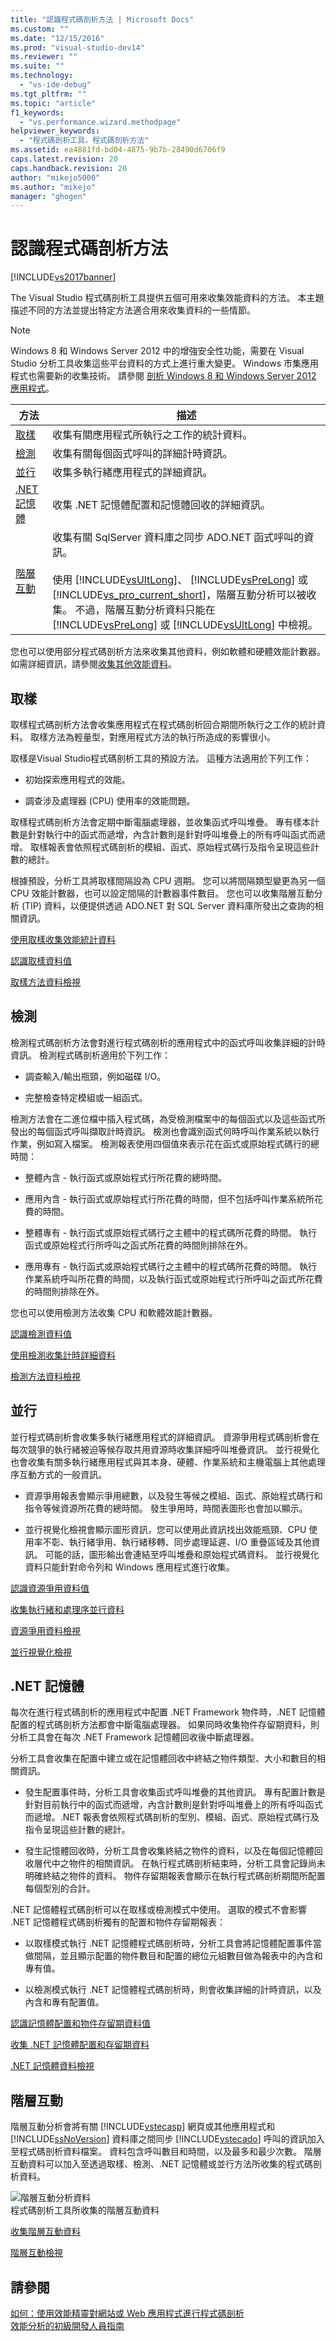 ```yaml
---
title: "認識程式碼剖析方法 | Microsoft Docs"
ms.custom: ""
ms.date: "12/15/2016"
ms.prod: "visual-studio-dev14"
ms.reviewer: ""
ms.suite: ""
ms.technology: 
  - "vs-ide-debug"
ms.tgt_pltfrm: ""
ms.topic: "article"
f1_keywords: 
  - "vs.performance.wizard.methodpage"
helpviewer_keywords: 
  - "程式碼剖析工具，程式碼剖析方法"
ms.assetid: ea4881fd-bd04-4875-9b7b-28490d6706f9
caps.latest.revision: 20
caps.handback.revision: 20
author: "mikejo5000"
ms.author: "mikejo"
manager: "ghogen"
---
```

# 認識程式碼剖析方法
[!INCLUDE[vs2017banner](../code-quality/includes/vs2017banner.md)]

The Visual Studio 程式碼剖析工具提供五個可用來收集效能資料的方法。  本主題描述不同的方法並提出特定方法適合用來收集資料的一些情節。  
  
> [!NOTE]
>  Windows 8 和 Windows Server 2012 中的增強安全性功能，需要在 Visual Studio 分析工具收集這些平台資料的方式上進行重大變更。  Windows 市集應用程式也需要新的收集技術。  請參閱 [剖析 Windows 8 和 Windows Server 2012 應用程式](../profiling/performance-tools-on-windows-8-and-windows-server-2012-applications.md)。  
  
|方法|描述|  
|--------|--------|  
|[取樣](#sampling)|收集有關應用程式所執行之工作的統計資料。|  
|[檢測](#instrumentation)|收集有關每個函式呼叫的詳細計時資訊。|  
|[並行](#concurrency)|收集多執行緒應用程式的詳細資訊。|  
|[.NET 記憶體](#net_memory)|收集 .NET 記憶體配置和記憶體回收的詳細資訊。|  
|[階層互動](#tier_interaction)|收集有關 SqlServer 資料庫之同步 ADO.NET 函式呼叫的資訊。<br /><br /> 使用 [!INCLUDE[vsUltLong](../code-quality/includes/vsultlong_md.md)]、 [!INCLUDE[vsPreLong](../code-quality/includes/vsprelong_md.md)] 或 [!INCLUDE[vs_pro_current_short](../profiling/includes/vs_pro_current_short_md.md)]，階層互動分析可以被收集。  不過，階層互動分析資料只能在 [!INCLUDE[vsPreLong](../code-quality/includes/vsprelong_md.md)] 或 [!INCLUDE[vsUltLong](../code-quality/includes/vsultlong_md.md)] 中檢視。|  
  
 您也可以使用部分程式碼剖析方法來收集其他資料，例如軟體和硬體效能計數器。  如需詳細資訊，請參閱[收集其他效能資料](../profiling/collecting-additional-performance-data.md)。  
  
##  <a name="sampling"></a> 取樣  
 取樣程式碼剖析方法會收集應用程式在程式碼剖析回合期間所執行之工作的統計資料。  取樣方法為輕量型，對應用程式方法的執行所造成的影響很小。  
  
 取樣是Visual Studio程式碼剖析工具的預設方法。  這種方法適用於下列工作：  
  
-   初始探索應用程式的效能。  
  
-   調查涉及處理器 \(CPU\) 使用率的效能問題。  
  
 取樣程式碼剖析方法會定期中斷電腦處理器，並收集函式呼叫堆疊。  專有樣本計數是針對執行中的函式而遞增，內含計數則是針對呼叫堆疊上的所有呼叫函式而遞增。  取樣報表會依照程式碼剖析的模組、函式、原始程式碼行及指令呈現這些計數的總計。  
  
 根據預設，分析工具將取樣間隔設為 CPU 週期。  您可以將間隔類型變更為另一個 CPU 效能計數器，也可以設定間隔的計數器事件數目。  您也可以收集階層互動分析 \(TIP\) 資料，以便提供透過 ADO.NET 對 SQL Server 資料庫所發出之查詢的相關資訊。  
  
 [使用取樣收集效能統計資料](../profiling/collecting-performance-statistics-by-using-sampling.md)  
  
 [認識取樣資料值](../profiling/understanding-sampling-data-values.md)  
  
 [取樣方法資料檢視](../profiling/profiler-sampling-method-data-views.md)  
  
##  <a name="instrumentation"></a> 檢測  
 檢測程式碼剖析方法會對進行程式碼剖析的應用程式中的函式呼叫收集詳細的計時資訊。  檢測程式碼剖析適用於下列工作：  
  
-   調查輸入\/輸出瓶頸，例如磁碟 I\/O。  
  
-   完整檢查特定模組或一組函式。  
  
 檢測方法會在二進位檔中插入程式碼，為受檢測檔案中的每個函式以及這些函式所發出的每個函式呼叫擷取計時資訊。  檢測也會識別函式何時呼叫作業系統以執行作業，例如寫入檔案。  檢測報表使用四個值來表示花在函式或原始程式碼行的總時間：  
  
-   整體內含 \- 執行函式或原始程式行所花費的總時間。  
  
-   應用內含 \- 執行函式或原始程式行所花費的時間，但不包括呼叫作業系統所花費的時間。  
  
-   整體專有 \- 執行函式或原始程式碼行之主體中的程式碼所花費的時間。  執行函式或原始程式行所呼叫之函式所花費的時間則排除在外。  
  
-   應用專有 \- 執行函式或原始程式碼行之主體中的程式碼所花費的時間。  執行作業系統呼叫所花費的時間，以及執行函式或原始程式行所呼叫之函式所花費的時間則排除在外。  
  
 您也可以使用檢測方法收集 CPU 和軟體效能計數器。  
  
 [認識檢測資料值](../profiling/understanding-instrumentation-data-values.md)  
  
 [使用檢測收集計時詳細資料](../profiling/collecting-detailed-timing-data-by-using-instrumentation.md)  
  
 [檢測方法資料檢視](../profiling/instrumentation-method-data-views.md)  
  
##  <a name="concurrency"></a> 並行  
 並行程式碼剖析會收集多執行緒應用程式的詳細資訊。  資源爭用程式碼剖析會在每次競爭的執行緒被迫等候存取共用資源時收集詳細呼叫堆疊資訊。  並行視覺化也會收集有關多執行緒應用程式與其本身、硬體、作業系統和主機電腦上其他處理序互動方式的一般資訊。  
  
-   資源爭用報表會顯示爭用總數，以及發生等候之模組、函式、原始程式碼行和指令等候資源所花費的總時間。  發生爭用時，時間表圖形也會加以顯示。  
  
-   並行視覺化檢視會顯示圖形資訊，您可以使用此資訊找出效能瓶頸、CPU 使用率不彰、執行緒爭用、執行緒移轉、同步處理延遲、I\/O 重疊區域及其他資訊。  可能的話，圖形輸出會連結至呼叫堆疊和原始程式碼資料。  並行視覺化資料只能針對命令列和 Windows 應用程式進行收集。  
  
 [認識資源爭用資料值](../profiling/understanding-resource-contention-data-values.md)  
  
 [收集執行緒和處理序並行資料](../profiling/collecting-thread-and-process-concurrency-data.md)  
  
 [資源爭用資料檢視](../profiling/resource-contention-data-views.md)  
  
 [並行視覺化檢視](../profiling/concurrency-visualizer.md)  
  
##  <a name="net_memory"></a> .NET 記憶體  
 每次在進行程式碼剖析的應用程式中配置 .NET Framework 物件時，.NET 記憶體配置的程式碼剖析方法都會中斷電腦處理器。  如果同時收集物件存留期資料，則分析工具會在每次 .NET Framework 記憶體回收後中斷處理器。  
  
 分析工具會收集在配置中建立或在記憶體回收中終結之物件類型、大小和數目的相關資訊。  
  
-   發生配置事件時，分析工具會收集函式呼叫堆疊的其他資訊。  專有配置計數是針對目前執行中的函式而遞增，內含計數則是針對呼叫堆疊上的所有呼叫函式而遞增。.NET 報表會依照程式碼剖析的型別、模組、函式、原始程式碼行及指令呈現這些計數的總計。  
  
-   發生記憶體回收時，分析工具會收集終結之物件的資料，以及在每個記憶體回收層代中之物件的相關資訊。  在執行程式碼剖析結束時，分析工具會記錄尚未明確終結之物件的資料。  物件存留期報表會顯示在執行程式碼剖析期間所配置每個型別的合計。  
  
 .NET 記憶體程式碼剖析可以在取樣或檢測模式中使用。  選取的模式不會影響 .NET 記憶體程式碼剖析獨有的配置和物件存留期報表：  
  
-   以取樣模式執行 .NET 記憶體程式碼剖析時，分析工具會將記憶體配置事件當做間隔，並且顯示配置的物件數目和配置的總位元組數目做為報表中的內含和專有值。  
  
-   以檢測模式執行 .NET 記憶體程式碼剖析時，則會收集詳細的計時資訊，以及內含和專有配置值。  
  
 [認識記憶體配置和物件存留期資料值](../profiling/understanding-memory-allocation-and-object-lifetime-data-values.md)  
  
 [收集 .NET 記憶體配置和存留期資料](../profiling/collecting-dotnet-memory-allocation-and-lifetime-data.md)  
  
 [.NET 記憶體資料檢視](../profiling/dotnet-memory-data-views.md)  
  
##  <a name="tier_interaction"></a> 階層互動  
 階層互動分析會將有關 [!INCLUDE[vstecasp](../code-quality/includes/vstecasp_md.md)] 網頁或其他應用程式和 [!INCLUDE[ssNoVersion](../data-tools/includes/ssnoversion_md.md)] 資料庫之間同步 [!INCLUDE[vstecado](../data-tools/includes/vstecado_md.md)] 呼叫的資訊加入至程式碼剖析資料檔案。  資料包含呼叫數目和時間，以及最多和最少次數。  階層互動資料可以加入至透過取樣、檢測、.NET 記憶體或並行方法所收集的程式碼剖析資料。  
  
 ![階層互動分析資料](../profiling/media/tierinteraction_profilingtools.png "TierInteraction\_ProfilingTools")  
程式碼剖析工具所收集的階層互動資料  
  
 [收集階層互動資料](../profiling/collecting-tier-interaction-data.md)  
  
 [階層互動檢視](../profiling/tier-interaction-views.md)  
  
## 請參閱  
 [如何：使用效能精靈對網站或 Web 應用程式進行程式碼剖析](../profiling/how-to-collect-performance-data-for-a-web-site.md)   
 [效能分析的初級開發人員指南](../profiling/beginners-guide-to-performance-profiling.md)